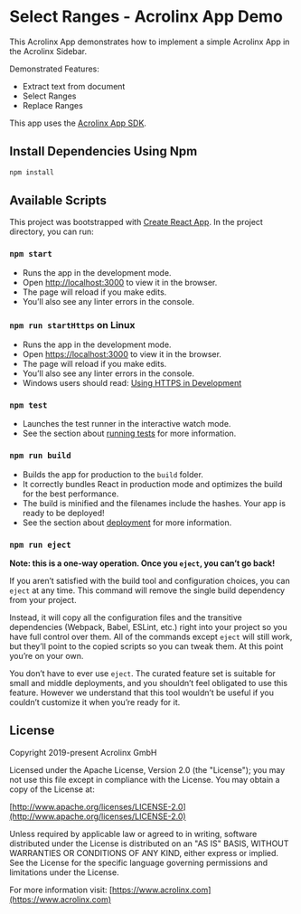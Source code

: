 # Select Ranges - Acrolinx App Demo

This Acrolinx App demonstrates how to implement a simple Acrolinx App in the Acrolinx Sidebar.

Demonstrated Features:

* Extract text from document
* Select Ranges
* Replace Ranges

This app uses the [Acrolinx App SDK](https://github.com/acrolinx/app-sdk-js).

## Install Dependencies Using Npm

```bash
npm install
```

## Available Scripts

This project was bootstrapped with [Create React App](https://github.com/facebook/create-react-app).
In the project directory, you can run:

### `npm start`

* Runs the app in the development mode.
* Open [http://localhost:3000](http://localhost:3000) to view it in the browser.
* The page will reload if you make edits.
* You’ll also see any linter errors in the console.

### `npm run startHttps` on Linux

* Runs the app in the development mode.
* Open [https://localhost:3000](http://localhost:3000) to view it in the browser.
* The page will reload if you make edits.
* You’ll also see any linter errors in the console.
* Windows users should read: [Using HTTPS in Development](https://facebook.github.io/create-react-app/docs/using-https-in-development)

### `npm test`

* Launches the test runner in the interactive watch mode.
* See the section about [running tests](https://facebook.github.io/create-react-app/docs/running-tests) for more information.

### `npm run build`

* Builds the app for production to the `build` folder.
* It correctly bundles React in production mode and optimizes the build for the best performance.
* The build is minified and the filenames include the hashes.
Your app is ready to be deployed!
* See the section about [deployment](https://facebook.github.io/create-react-app/docs/deployment) for more information.

### `npm run eject`

**Note: this is a one-way operation. Once you `eject`, you can’t go back!**

If you aren’t satisfied with the build tool and configuration choices, you can `eject` at any time.
This command will remove the single build dependency from your project.

Instead, it will copy all the configuration files and the transitive dependencies (Webpack, Babel, ESLint, etc.)
right into your project so you have full control over them.
All of the commands except `eject` will still work, but they’ll point to the copied scripts so you can tweak them.
At this point you’re on your own.

You don’t have to ever use `eject`.
The curated feature set is suitable for small and middle deployments,
and you shouldn’t feel obligated to use this feature.
However we understand that this tool wouldn’t be useful if you couldn’t customize it when you’re ready for it.

## License

Copyright 2019-present Acrolinx GmbH

Licensed under the Apache License, Version 2.0 (the "License");
you may not use this file except in compliance with the License.
You may obtain a copy of the License at:

[http://www.apache.org/licenses/LICENSE-2.0](http://www.apache.org/licenses/LICENSE-2.0)

Unless required by applicable law or agreed to in writing, software
distributed under the License is distributed on an "AS IS" BASIS,
WITHOUT WARRANTIES OR CONDITIONS OF ANY KIND, either express or implied.
See the License for the specific language governing permissions and
limitations under the License.

For more information visit: [https://www.acrolinx.com](https://www.acrolinx.com)
